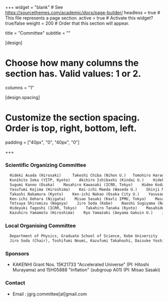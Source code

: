 +++
widget = "blank"  # See https://sourcethemes.com/academic/docs/page-builder/
headless = true  # This file represents a page section.
active = true  # Activate this widget? true/false
weight = 200  # Order that this section will appear.

title = "Committee"
subtitle = ""

[design]
  # Choose how many columns the section has. Valid values: 1 or 2.
  columns = "1"

[design.spacing]
  # Customize the section spacing. Order is top, right, bottom, left.
  padding = ["40px", "0", "40px", "0"]
  
+++
### Scientific Organizing Committee
```Markdown
  Hideki Asada (Hirosaki)     Takeshi Chiba (Nihon U.)   Tomohiro Harada (Rikkyo U.)
  Kunihito Ioka (YITP, Kyoto)    Akihiro Ishibashi (Kindai U.)    Hideki Ishihara (Osaka City U.)
  Sugumi Kanno (Osaka)    Masahiro Kawasaki (ICRR, Tokyo)    Hideo Kodama (YITP, Kyoto)
  Yasufumi Kojima (Hiroshima)    Kei-ichi Maeda (Waseda U.)    Shinji Mukohyama (YITP, Kyoto)
  Takashi Nakamura (Kyoto)    Ken-ichi Nakao (Osaka City U.)    Yasusada Nambu (Nagoya)
  Ken-ichi Oohara (Niigata)    Misao Sasaki (Kavli IPMU, Tokyo)    Masaru Shibata (AEI & YITP, Kyoto)
  Tetsuya Shiromizu (Nagoya)    Jiro Soda (Kobe)    Naoshi Sugiyama (Nagoya)
  Hideyuki Tagoshi (ICRR, Tokyo)    Takahiro Tanaka (Kyoto)    Masahide Yamaguchi (Tokyo Tech)
  Kazuhiro Yamamoto (Hiroshima)    Ryo Yamazaki (Aoyama Gakuin U.)    Jun'ichi Yokoyama (RESCEU, Tokyo)
```

### Local Organising Committee
```Markdown
  Department of Physics, Graduate School of Science, Kobe University
  Jiro Soda (Chair), Toshifumi Noumi, Kazufumi Takahashi, Daisuke Yoshida, Asuka Ito, Daiske Yoshida
```

### Sponsors
* KAKENHI Grant Nos. 15K21733 "Accelerated Universe" (PI: Hitoshi Murayama) and 15H05888 "Inflation" (subgroup A01) (PI: Misao Sasaki)

### Contact
* Email : jgrg.committee[at]gmail.com
